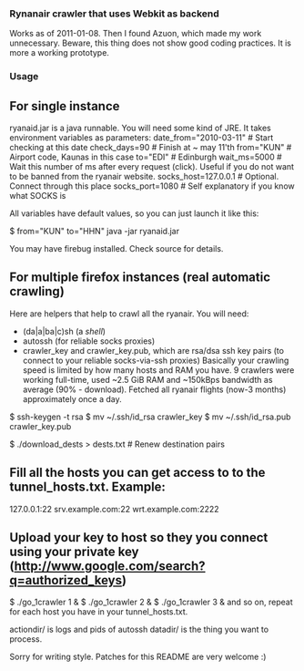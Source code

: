 ### Rynanair crawler that uses Webkit as backend ###

Works as of 2011-01-08. Then I found Azuon, which
made my work unnecessary.
Beware, this thing does not show good coding practices. It is more a working prototype.

### Usage ###

## For single instance ##

ryanaid.jar is a java runnable. You will need some kind of JRE.
It takes environment variables as parameters:
date_from="2010-03-11" # Start checking at this date
check_days=90 # Finish at ~ may 11'th
from="KUN" # Airport code, Kaunas in this case
to="EDI" # Edinburgh
wait_ms=5000 # Wait this number of ms after every request (click). Useful if you do not want to be banned from the ryanair website.
socks_host=127.0.0.1 # Optional. Connect through this place
socks_port=1080 # Self explanatory if you know what SOCKS is

All variables have default values, so you can just launch it like this:

$ from="KUN" to="HHN" java -jar ryanaid.jar

You may have firebug installed. Check source for details.

## For multiple firefox instances (real automatic crawling) ##

Here are helpers that help to crawl all the ryanair. You will need:
* (da|a|ba|c)sh (a _shell_)
* autossh (for reliable socks proxies)
* crawler_key and crawler_key.pub, which are rsa/dsa ssh key pairs (to connect to your reliable socks-via-ssh proxies)
Basically your crawling speed is limited by how many hosts and RAM you have.
9 crawlers were working full-time, used ~2.5 GiB RAM and ~150kBps bandwidth as average (90% - download).
Fetched all ryanair flights (now-3 months) approximately once a day.

$ ssh-keygen -t rsa <ENTER><ENTER>
$ mv ~/.ssh/id_rsa crawler_key
$ mv ~/.ssh/id_rsa.pub crawler_key.pub

$ ./download_dests > dests.txt # Renew destination pairs
## Fill all the hosts you can get access to to the tunnel_hosts.txt. Example:
127.0.0.1:22
srv.example.com:22
wrt.example.com:2222
## Upload your key to host so they you connect using your private key (http://www.google.com/search?q=authorized_keys)
$ ./go_1crawler 1 &
$ ./go_1crawler 2 &
$ ./go_1crawler 3 &
and so on, repeat for each host you have in your tunnel_hosts.txt.

actiondir/ is logs and pids of autossh
datadir/ is the thing you want to process.

Sorry for writing style. Patches for this README are very welcome :)
